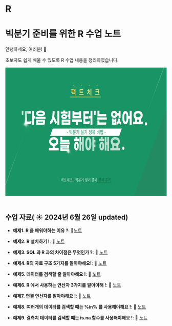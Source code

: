 # R

# 빅분기 준비를 위한 R 수업 노트

안녕하세요, 여러분!  🌟

초보자도 쉽게 배울 수 있도록 R 수업 내용을 정리하였습니다.

<img src="https://github.com/oesnoeyh/R/blob/main/R%20%EC%88%98%EC%97%852.png" width="600" height="400">
&nbsp;

## 수업 자료( ☀️ 2024년 6월 26일 updated)


- **예제1. R 을 배워야하는 이유 ?**:  📄[노트](https://gabby-nurse-0c2.notion.site/DAY1-0626-046a220480484f42b542f5d3f80b72ec?pvs=4)
  &nbsp;
  
- **예제2. R 설치하기 !**: 📄 [노트](https://gabby-nurse-0c2.notion.site/DAY1-0626-046a220480484f42b542f5d3f80b72ec?pvs=4)

- **예제3. SQL 과 R 과의 차이점은 무엇인가 ?**: 📄 [노트](https://gabby-nurse-0c2.notion.site/DAY1-0626-046a220480484f42b542f5d3f80b72ec?pvs=4)

- **예제4. R의 자료 구조 5가지를 알아야해요!**: 📄 [노트](https://gabby-nurse-0c2.notion.site/DAY1-0626-046a220480484f42b542f5d3f80b72ec?pvs=4)

- **예제5. 데이터를 검색할 줄 알아야해요 !**: 📄 [노트](https://gabby-nurse-0c2.notion.site/DAY1-0626-046a220480484f42b542f5d3f80b72ec?pvs=4)

- **예제6. R 에서 사용하는 연산자 3가지를 알아야해 !**: 📄 [노트](https://gabby-nurse-0c2.notion.site/DAY1-0626-046a220480484f42b542f5d3f80b72ec?pvs=4)

- **예제7. 연결 연산자를 알아야해요 !**: 📄 [노트](https://gabby-nurse-0c2.notion.site/DAY1-0626-046a220480484f42b542f5d3f80b72ec?pvs=4)

- **예제8. 여러개의 데이터를 검색할 때는 %in% 를 사용해야해요 !**: 📄 [노트](https://gabby-nurse-0c2.notion.site/DAY1-0626-046a220480484f42b542f5d3f80b72ec?pvs=4)

- **예제9. 결측치 데이터를 검색할 때는 is.na 함수를 사용해야해요 !**: 📄 [노트](https://gabby-nurse-0c2.notion.site/DAY1-0626-046a220480484f42b542f5d3f80b72ec?pvs=4)
